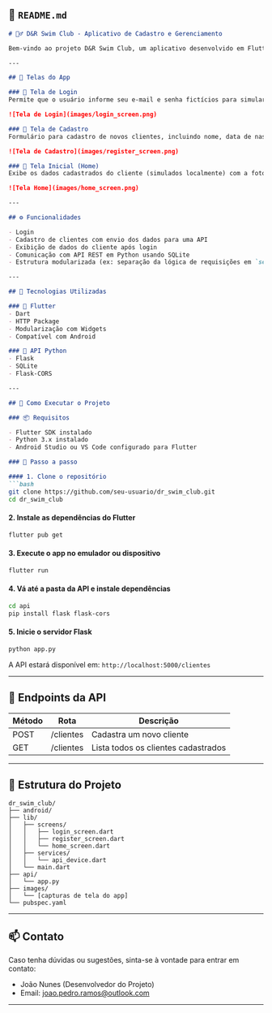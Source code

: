 ## 📘 `README.md`

````markdown
# 🏊‍♂️ D&R Swim Club - Aplicativo de Cadastro e Gerenciamento

Bem-vindo ao projeto D&R Swim Club, um aplicativo desenvolvido em Flutter para Android que simula o cadastro e a exibição de informações de alunos de uma escola de natação fictícia. A aplicação se comunica com uma API Python (Flask) que armazena os dados em um banco de dados SQLite.

---

## 📱 Telas do App

### 🔐 Tela de Login
Permite que o usuário informe seu e-mail e senha fictícios para simular um login.

![Tela de Login](images/login_screen.png)

### 📝 Tela de Cadastro
Formulário para cadastro de novos clientes, incluindo nome, data de nascimento, região e turma.

![Tela de Cadastro](images/register_screen.png)

### 🏡 Tela Inicial (Home)
Exibe os dados cadastrados do cliente (simulados localmente) com a foto de perfil no topo.

![Tela Home](images/home_screen.png)

---

## ⚙️ Funcionalidades

- Login
- Cadastro de clientes com envio dos dados para uma API
- Exibição de dados do cliente após login
- Comunicação com API REST em Python usando SQLite
- Estrutura modularizada (ex: separação da lógica de requisições em `services/api_device.dart`)

---

## 🧩 Tecnologias Utilizadas

### 📱 Flutter
- Dart
- HTTP Package
- Modularização com Widgets
- Compatível com Android

### 🔗 API Python
- Flask
- SQLite
- Flask-CORS

---

## 🚀 Como Executar o Projeto

### 📦 Requisitos

- Flutter SDK instalado
- Python 3.x instalado
- Android Studio ou VS Code configurado para Flutter

### 🔧 Passo a passo

#### 1. Clone o repositório
```bash
git clone https://github.com/seu-usuario/dr_swim_club.git
cd dr_swim_club
````

#### 2. Instale as dependências do Flutter

```bash
flutter pub get
```

#### 3. Execute o app no emulador ou dispositivo

```bash
flutter run
```

#### 4. Vá até a pasta da API e instale dependências

```bash
cd api
pip install flask flask-cors
```

#### 5. Inicie o servidor Flask

```bash
python app.py
```

A API estará disponível em: `http://localhost:5000/clientes`

---

## 🔁 Endpoints da API

| Método | Rota      | Descrição                           |
| ------ | --------- | ----------------------------------- |
| POST   | /clientes | Cadastra um novo cliente            |
| GET    | /clientes | Lista todos os clientes cadastrados |

---

## 📂 Estrutura do Projeto

```
dr_swim_club/
├── android/
├── lib/
│   ├── screens/
│   │   ├── login_screen.dart
│   │   ├── register_screen.dart
│   │   └── home_screen.dart
│   ├── services/
│   │   └── api_device.dart
│   └── main.dart
├── api/
│   └── app.py
├── images/
│   └── [capturas de tela do app]
└── pubspec.yaml
```

---

## 📫 Contato

Caso tenha dúvidas ou sugestões, sinta-se à vontade para entrar em contato:

* João Nunes (Desenvolvedor do Projeto)
* Email: [joao.pedro.ramos@outlook.com](joao.pedro.ramos@outlook.com)

---

